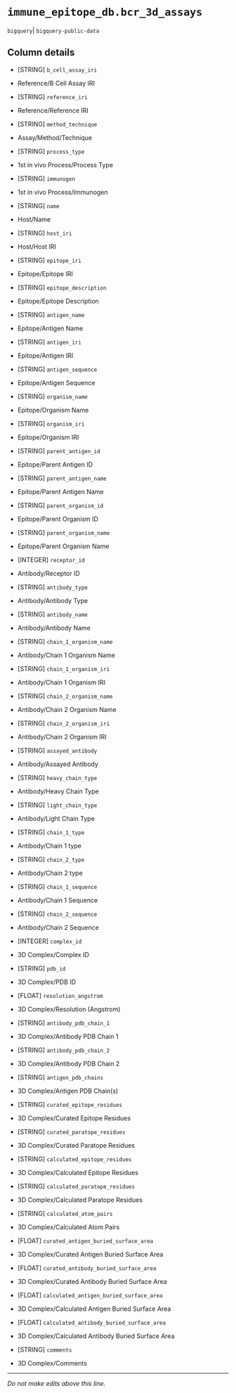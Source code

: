 # `immune_epitope_db.bcr_3d_assays`
`bigquery`| `bigquery-public-data`

## Column details
* [STRING]    `b_cell_assay_iri`
 - Reference/B Cell Assay IRI
* [STRING]    `reference_iri`
 - Reference/Reference IRI
* [STRING]    `method_technique`
 - Assay/Method/Technique
* [STRING]    `process_type`
 - 1st in vivo Process/Process Type
* [STRING]    `immunogen`
 - 1st in vivo Process/Immunogen
* [STRING]    `name`
 - Host/Name
* [STRING]    `host_iri`
 - Host/Host IRI
* [STRING]    `epitope_iri`
 - Epitope/Epitope IRI
* [STRING]    `epitope_description`
 - Epitope/Epitope Description
* [STRING]    `antigen_name`
 - Epitope/Antigen Name
* [STRING]    `antigen_iri`
 - Epitope/Antigen IRI
* [STRING]    `antigen_sequence`
 - Epitope/Antigen Sequence
* [STRING]    `organism_name`
 - Epitope/Organism Name
* [STRING]    `organism_iri`
 - Epitope/Organism IRI
* [STRING]    `parent_antigen_id`
 - Epitope/Parent Antigen ID
* [STRING]    `parent_antigen_name`
 - Epitope/Parent Antigen Name
* [STRING]    `parent_organism_id`
 - Epitope/Parent Organism ID
* [STRING]    `parent_organism_name`
 - Epitope/Parent Organism Name
* [INTEGER]   `receptor_id`
 - Antibody/Receptor ID
* [STRING]    `antibody_type`
 - Antibody/Antibody Type
* [STRING]    `antibody_name`
 - Antibody/Antibody Name
* [STRING]    `chain_1_organism_name`
 - Antibody/Chain 1 Organism Name
* [STRING]    `chain_1_organism_iri`
 - Antibody/Chain 1 Organism IRI
* [STRING]    `chain_2_organism_name`
 - Antibody/Chain 2 Organism Name
* [STRING]    `chain_2_organism_iri`
 - Antibody/Chain 2 Organism IRI
* [STRING]    `assayed_antibody`
 - Antibody/Assayed Antibody
* [STRING]    `heavy_chain_type`
 - Antibody/Heavy Chain Type
* [STRING]    `light_chain_type`
 - Antibody/Light Chain Type
* [STRING]    `chain_1_type`
 - Antibody/Chain 1 type
* [STRING]    `chain_2_type`
 - Antibody/Chain 2 type
* [STRING]    `chain_1_sequence`
 - Antibody/Chain 1 Sequence
* [STRING]    `chain_2_sequence`
 - Antibody/Chain 2 Sequence
* [INTEGER]   `complex_id`
 - 3D Complex/Complex ID
* [STRING]    `pdb_id`
 - 3D Complex/PDB ID
* [FLOAT]     `resolution_angstrom`
 - 3D Complex/Resolution (Angstrom)
* [STRING]    `antibody_pdb_chain_1`
 - 3D Complex/Antibody PDB Chain 1
* [STRING]    `antibody_pdb_chain_2`
 - 3D Complex/Antibody PDB Chain 2
* [STRING]    `antigen_pdb_chains`
 - 3D Complex/Antigen PDB Chain(s)
* [STRING]    `curated_epitope_residues`
 - 3D Complex/Curated Epitope Residues
* [STRING]    `curated_paratope_residues`
 - 3D Complex/Curated Paratope Residues
* [STRING]    `calculated_epitope_residues`
 - 3D Complex/Calculated Epitope Residues
* [STRING]    `calculated_paratope_residues`
 - 3D Complex/Calculated Paratope Residues
* [STRING]    `calculated_atom_pairs`
 - 3D Complex/Calculated Atom Pairs
* [FLOAT]     `curated_antigen_buried_surface_area`
 - 3D Complex/Curated Antigen Buried Surface Area
* [FLOAT]     `curated_antibody_buried_surface_area`
 - 3D Complex/Curated Antibody Buried Surface Area
* [FLOAT]     `calculated_antigen_buried_surface_area`
 - 3D Complex/Calculated Antigen Buried Surface Area
* [FLOAT]     `calculated_antibody_buried_surface_area`
 - 3D Complex/Calculated Antibody Buried Surface Area
* [STRING]    `comments`
 - 3D Complex/Comments

-------------------------------------------------------------------------------
*Do not make edits above this line.*
